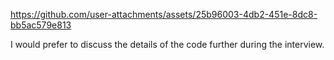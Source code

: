

https://github.com/user-attachments/assets/25b96003-4db2-451e-8dc8-bb5ac579e813

I would prefer to discuss the details of the code further during the interview.
